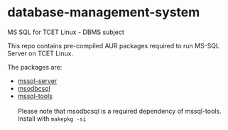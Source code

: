 # database-management-system
MS SQL for TCET Linux - DBMS subject

This repo contains pre-compiled AUR packages required to run MS-SQL Server on TCET Linux.

The packages are: 
<ul>
<li><a href="https://aur.archlinux.org/packages/mssql-server/">mssql-server</a></li>
<li><a href="https://aur.archlinux.org/packages/msodbcsql/">msodbcsql</a></li>
<li><a href="https://aur.archlinux.org/packages/mssql-tools/">mssql-tools</a></li>


<br>
Please note that msodbcsql is a required dependency of mssql-tools. Install with <code>makepkg -si</code>
